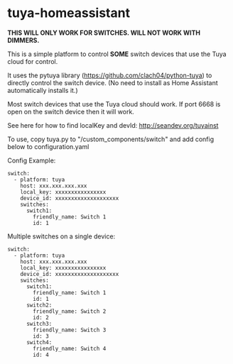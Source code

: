 # tuya-homeassistant

**THIS WILL ONLY WORK FOR SWITCHES. WILL NOT WORK WITH DIMMERS.**

This is a simple platform to control **SOME** switch devices that use the Tuya cloud for control.

It uses the pytuya library (https://github.com/clach04/python-tuya) to directly control the switch device. (No need to install as Home Assistant automatically installs it.)

Most switch devices that use the Tuya cloud should work. If port 6668 is open on the switch device then it will work.

See here for how to find localKey and devId: http://seandev.org/tuyainst

To use, copy tuya.py to "<home assistant config dir>/custom_components/switch" and add config below to configuration.yaml

Config Example:
```
switch:
  - platform: tuya
    host: xxx.xxx.xxx.xxx
    local_key: xxxxxxxxxxxxxxxx
    device_id: xxxxxxxxxxxxxxxxxxxx
    switches:
      switch1:
        friendly_name: Switch 1
        id: 1
```

Multiple switches on a single device:
```
switch:
  - platform: tuya
    host: xxx.xxx.xxx.xxx
    local_key: xxxxxxxxxxxxxxxx
    device_id: xxxxxxxxxxxxxxxxxxxx
    switches:
      switch1:
        friendly_name: Switch 1
        id: 1
      switch2:
        friendly_name: Switch 2
        id: 2
      switch3:
        friendly_name: Switch 3
        id: 3
      switch4:
        friendly_name: Switch 4
        id: 4
```
